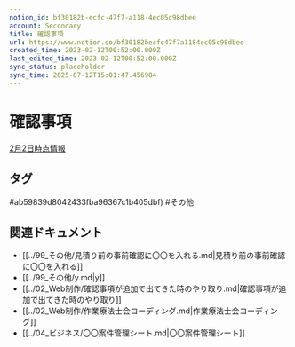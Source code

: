 ```yaml
---
notion_id: bf30182b-ecfc-47f7-a118-4ec05c98dbee
account: Secondary
title: 確認事項
url: https://www.notion.so/bf30182becfc47f7a1184ec05c98dbee
created_time: 2023-02-12T00:52:00.000Z
last_edited_time: 2023-02-12T00:52:00.000Z
sync_status: placeholder
sync_time: 2025-07-12T15:01:47.456984
---
```

# 確認事項

[2月2日時点情報](https://www.notion.so/a9833e1c240f45cfb9db42364f964ad8#ab59839d8042433fba96367c1b405dbf) 

## タグ

#ab59839d8042433fba96367c1b405dbf) #その他 

## 関連ドキュメント

- [[../99_その他/見積り前の事前確認に〇〇を入れる.md|見積り前の事前確認に〇〇を入れる]]
- [[../99_その他/y.md|y]]
- [[../02_Web制作/確認事項が追加で出てきた時のやり取り.md|確認事項が追加で出てきた時のやり取り]]
- [[../02_Web制作/作業療法士会コーディング.md|作業療法士会コーディング]]
- [[../04_ビジネス/〇〇案件管理シート.md|〇〇案件管理シート]]
